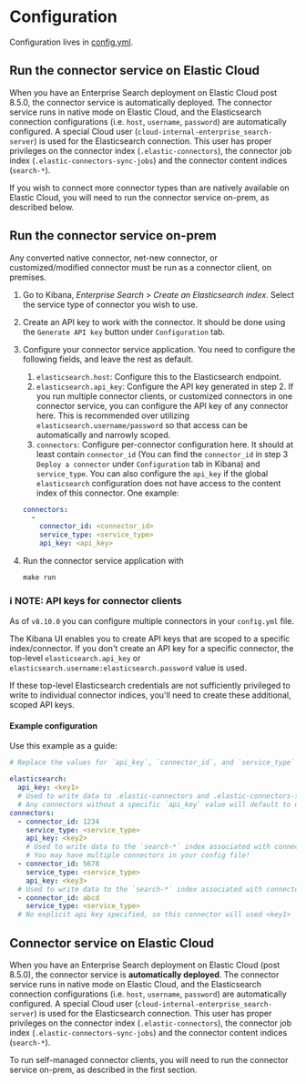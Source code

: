 # Configuration

Configuration lives in [config.yml](../config.yml).

## Run the connector service on Elastic Cloud

When you have an Enterprise Search deployment on Elastic Cloud post 8.5.0, the connector service is automatically deployed.
The connector service runs in native mode on Elastic Cloud, and the Elasticsearch connection configurations (i.e. `host`, `username`, `password`) are automatically configured.
A special Cloud user (`cloud-internal-enterprise_search-server`) is used for the Elasticsearch connection.
This user has proper privileges on the connector index (`.elastic-connectors`), the connector job index (`.elastic-connectors-sync-jobs`) and the connector content indices (`search-*`).

If you wish to connect more connector types than are natively available on Elastic Cloud, you will need to run the connector service on-prem, as described below.

## Run the connector service on-prem

Any converted native connector, net-new connector, or customized/modified connector must be run as a connector client, on premises.

1. Go to Kibana, _Enterprise Search_ > _Create an Elasticsearch index_. Select the service type of connector you wish to use.
2. Create an API key to work with the connector. It should be done using the `Generate API key` button under `Configuration` tab.
3. Configure your connector service application. You need to configure the following fields, and leave the rest as default.
   1. `elasticsearch.host`: Configure this to the Elasticsearch endpoint.
   2. `elasticsearch.api_key`: Configure the API key generated in step 2. If you run multiple connector clients, or customized connectors in one connector service, you can configure the API key of any connector here. This is recommended over utilizing `elasticsearch.username/password` so that access can be automatically and narrowly scoped.
   3. `connectors`: Configure per-connector configuration here. It should at least contain `connector_id` (You can find the `connector_id` in step 3 `Deploy a connector` under `Configuration` tab in Kibana) and `service_type`. You can also configure the `api_key` if the global `elasticsearch` configuration does not have access to the content index of this connector. One example:

   ```yaml
   connectors:
     -
       connector_id: <connector_id>
       service_type: <service_type>
       api_key: <api_key>
    ```
4. Run the connector service application with
    ```shell
    make run
    ```

### ℹ️ **NOTE: API keys for connector clients**

As of `v8.10.0` you can configure multiple connectors in your `config.yml` file.

The Kibana UI enables you to create API keys that are scoped to a specific index/connector.
If you don't create an API key for a specific connector, the top-level `elasticsearch.api_key` or `elasticsearch.username:elasticsearch.password` value is used.

If these top-level Elasticsearch credentials are not sufficiently privileged to write to individual connector indices, you'll need to create these additional, scoped API keys.

#### Example configuration

Use this example as a guide:

```yaml
# Replace the values for `api_key`, `connector_id`, and `service_type` with the values you printed in Kibana.

elasticsearch:
  api_key: <key1>
  # Used to write data to .elastic-connectors and .elastic-connectors-sync-jobs
  # Any connectors without a specific `api_key` value will default to using this key
connectors:
  - connector_id: 1234
    service_type: <service_type>
    api_key: <key2>
    # Used to write data to the `search-*` index associated with connector 1234
    # You may have multiple connectors in your config file!
  - connector_id: 5678
    service_type: <service_type>
    api_key: <key3>
  # Used to write data to the `search-*` index associated with connector 5678
  - connector_id: abcd
    service_type: <service_type>
  # No explicit api key specified, so this connector will used <key1>
```

## Connector service on Elastic Cloud

When you have an Enterprise Search deployment on Elastic Cloud (post 8.5.0), the connector service is **automatically deployed**.
The connector service runs in native mode on Elastic Cloud, and the Elasticsearch connection configurations (i.e. `host`, `username`, `password`) are automatically configured.
A special Cloud user (`cloud-internal-enterprise_search-server`) is used for the Elasticsearch connection.
This user has proper privileges on the connector index (`.elastic-connectors`), the connector job index (`.elastic-connectors-sync-jobs`) and the connector content indices (`search-*`).

To run self-managed connector clients, you will need to run the connector service on-prem, as described in the first section.
